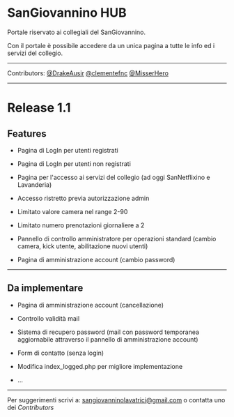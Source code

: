 # SanGiovannino HUB

Portale riservato ai collegiali del SanGiovannino.

Con il portale è possibile accedere da un unica pagina a tutte le info ed i servizi del collegio.

---

Contributors: [@DrakeAusir](https://github.com/DrakeAusir) [@clementefnc](https://github.com/clementefnc) [@MisserHero](https://github.com/MisserHero)

---

# Release 1.1

## Features

+ Pagina di LogIn per utenti registrati

+ Pagina di LogIn per utenti non registrati

+ Pagina per l'accesso ai servizi del collegio (ad oggi SanNetflixino e Lavanderia)

+ Accesso ristretto previa autorizzazione admin

+ Limitato valore camera nel range 2-90

+ Limitato numero prenotazioni giornaliere a 2 

+ Pannello di controllo amministratore per operazioni standard (cambio camera, kick utente, abilitazione nuovi utenti)

+ Pagina di amministrazione account (cambio password)

---

## Da implementare

+ Pagina di amministrazione account (cancellazione)

+ Controllo validità mail

+ Sistema di recupero password (mail con password temporanea aggiornabile attraverso il pannello di amministrazione account)

+ Form di contatto (senza login)

+ Modifica index_logged.php per migliore implementazione

+ ...

---

Per suggerimenti scrivi a: [sangiovanninolavatrici@gmail.com](mailto:sangiovanninolavatrici@gmail.com) o contatta uno dei *Contributors*
